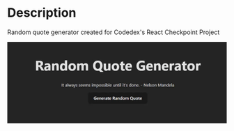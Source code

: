 # Description
Random quote generator created for Codedex's React Checkpoint Project

![Demo](./demo.gif)

